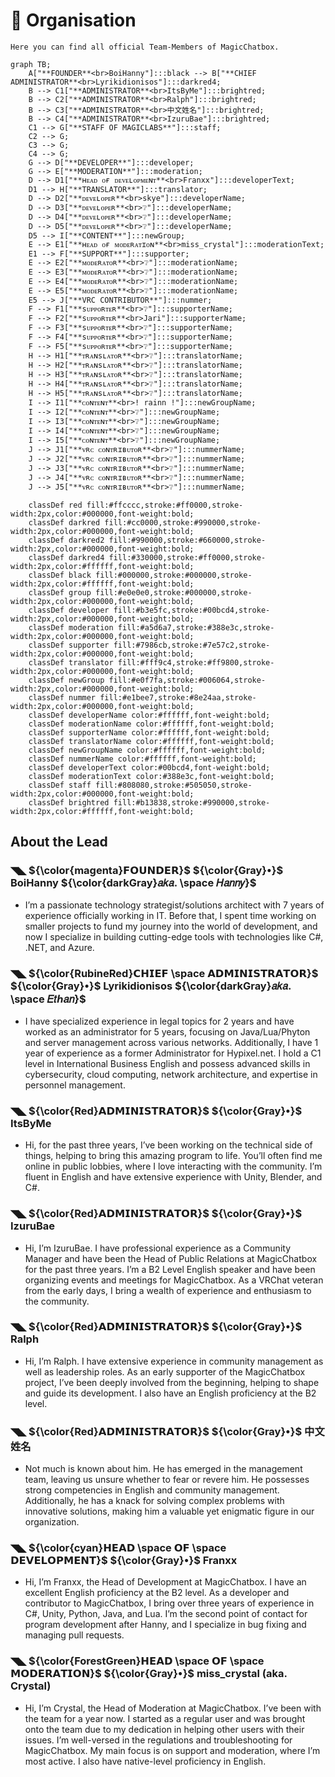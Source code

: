 # 🛂 Organisation

`Here you can find all official Team-Members of MagicChatbox.`

```mermaid
graph TB;
    A["**FOUNDER**<br>BoiHanny"]:::black --> B["**CHIEF ADMINISTRATOR**<br>Lyrikidionisos"]:::darkred4;
    B --> C1["**ADMINISTRATOR**<br>ItsByMe"]:::brightred;
    B --> C2["**ADMINISTRATOR**<br>Ralph"]:::brightred;
    B --> C3["**ADMINISTRATOR**<br>中文姓名"]:::brightred;
    B --> C4["**ADMINISTRATOR**<br>IzuruBae"]:::brightred;
    C1 --> G["**STAFF OF MAGICLABS**"]:::staff;
    C2 --> G;
    C3 --> G;
    C4 --> G;
    G --> D["**DEVELOPER**"]:::developer;
    G --> E["**MODERATION**"]:::moderation;
    D --> D1["**ʜᴇᴀᴅ ᴏғ ᴅᴇᴠᴇʟᴏᴘᴍᴇɴᴛ**<br>Franxx"]:::developerText;
    D1 --> H["**TRANSLATOR**"]:::translator;
    D --> D2["**ᴅᴇᴠᴇʟᴏᴘᴇʀ**<br>skye"]:::developerName;
    D --> D3["**ᴅᴇᴠᴇʟᴏᴘᴇʀ**<br>❔"]:::developerName;
    D --> D4["**ᴅᴇᴠᴇʟᴏᴘᴇʀ**<br>❔"]:::developerName;
    D --> D5["**ᴅᴇᴠᴇʟᴏᴘᴇʀ**<br>❔"]:::developerName;
    D5 --> I["**CONTENT**"]:::newGroup;
    E --> E1["**ʜᴇᴀᴅ ᴏғ ᴍᴏᴅᴇʀᴀᴛɪᴏɴ**<br>miss_crystal"]:::moderationText;
    E1 --> F["**SUPPORT**"]:::supporter;
    E --> E2["**ᴍᴏᴅᴇʀᴀᴛᴏʀ**<br>❔"]:::moderationName;
    E --> E3["**ᴍᴏᴅᴇʀᴀᴛᴏʀ**<br>❔"]:::moderationName;
    E --> E4["**ᴍᴏᴅᴇʀᴀᴛᴏʀ**<br>❔"]:::moderationName;
    E --> E5["**ᴍᴏᴅᴇʀᴀᴛᴏʀ**<br>❔"]:::moderationName;
    E5 --> J["**VRC CONTRIBUTOR**"]:::nummer;
    F --> F1["**sᴜᴘᴘᴏʀᴛᴇʀ**<br>❔"]:::supporterName;
    F --> F2["**sᴜᴘᴘᴏʀᴛᴇʀ**<br>Jari"]:::supporterName;
    F --> F3["**sᴜᴘᴘᴏʀᴛᴇʀ**<br>❔"]:::supporterName;
    F --> F4["**sᴜᴘᴘᴏʀᴛᴇʀ**<br>❔"]:::supporterName;
    F --> F5["**sᴜᴘᴘᴏʀᴛᴇʀ**<br>❔"]:::supporterName;
    H --> H1["**ᴛʀᴀɴsʟᴀᴛᴏʀ**<br>❔"]:::translatorName;
    H --> H2["**ᴛʀᴀɴsʟᴀᴛᴏʀ**<br>❔"]:::translatorName;
    H --> H3["**ᴛʀᴀɴsʟᴀᴛᴏʀ**<br>❔"]:::translatorName;
    H --> H4["**ᴛʀᴀɴsʟᴀᴛᴏʀ**<br>❔"]:::translatorName;
    H --> H5["**ᴛʀᴀɴsʟᴀᴛᴏʀ**<br>❔"]:::translatorName;
    I --> I1["**ᴄᴏɴᴛᴇɴᴛ**<br>! rainn !"]:::newGroupName;
    I --> I2["**ᴄᴏɴᴛᴇɴᴛ**<br>❔"]:::newGroupName;
    I --> I3["**ᴄᴏɴᴛᴇɴᴛ**<br>❔"]:::newGroupName;
    I --> I4["**ᴄᴏɴᴛᴇɴᴛ**<br>❔"]:::newGroupName;
    I --> I5["**ᴄᴏɴᴛᴇɴᴛ**<br>❔"]:::newGroupName;
    J --> J1["**ᴠʀᴄ ᴄᴏɴᴛʀɪʙᴜᴛᴏʀ**<br>❔"]:::nummerName;
    J --> J2["**ᴠʀᴄ ᴄᴏɴᴛʀɪʙᴜᴛᴏʀ**<br>❔"]:::nummerName;
    J --> J3["**ᴠʀᴄ ᴄᴏɴᴛʀɪʙᴜᴛᴏʀ**<br>❔"]:::nummerName;
    J --> J4["**ᴠʀᴄ ᴄᴏɴᴛʀɪʙᴜᴛᴏʀ**<br>❔"]:::nummerName;
    J --> J5["**ᴠʀᴄ ᴄᴏɴᴛʀɪʙᴜᴛᴏʀ**<br>❔"]:::nummerName;

    classDef red fill:#ffcccc,stroke:#ff0000,stroke-width:2px,color:#000000,font-weight:bold;
    classDef darkred fill:#cc0000,stroke:#990000,stroke-width:2px,color:#000000,font-weight:bold;
    classDef darkred2 fill:#990000,stroke:#660000,stroke-width:2px,color:#000000,font-weight:bold;
    classDef darkred4 fill:#330000,stroke:#ff0000,stroke-width:2px,color:#ffffff,font-weight:bold;
    classDef black fill:#000000,stroke:#000000,stroke-width:2px,color:#ffffff,font-weight:bold;
    classDef group fill:#e0e0e0,stroke:#000000,stroke-width:2px,color:#000000,font-weight:bold;
    classDef developer fill:#b3e5fc,stroke:#00bcd4,stroke-width:2px,color:#000000,font-weight:bold;
    classDef moderation fill:#a5d6a7,stroke:#388e3c,stroke-width:2px,color:#000000,font-weight:bold;
    classDef supporter fill:#7986cb,stroke:#7e57c2,stroke-width:2px,color:#000000,font-weight:bold;
    classDef translator fill:#fff9c4,stroke:#ff9800,stroke-width:2px,color:#000000,font-weight:bold;
    classDef newGroup fill:#e0f7fa,stroke:#006064,stroke-width:2px,color:#000000,font-weight:bold;
    classDef nummer fill:#e1bee7,stroke:#8e24aa,stroke-width:2px,color:#000000,font-weight:bold;
    classDef developerName color:#ffffff,font-weight:bold;
    classDef moderationName color:#ffffff,font-weight:bold;
    classDef supporterName color:#ffffff,font-weight:bold;
    classDef translatorName color:#ffffff,font-weight:bold;
    classDef newGroupName color:#ffffff,font-weight:bold;
    classDef nummerName color:#ffffff,font-weight:bold;
    classDef developerText color:#00bcd4,font-weight:bold;
    classDef moderationText color:#388e3c,font-weight:bold;
    classDef staff fill:#808080,stroke:#505050,stroke-width:2px,color:#000000,font-weight:bold;
    classDef brightred fill:#b13838,stroke:#990000,stroke-width:2px,color:#ffffff,font-weight:bold;
```

## About the Lead

### ◥◣ ${\color{magenta}𝗙𝗢𝗨𝗡𝗗𝗘𝗥}$ ${\color{Gray}•}$ BoiHanny ${\color{darkGray}𝑎𝑘𝑎. \space 𝐻𝑎𝑛𝑛𝑦}$

  - I’m a passionate technology strategist/solutions architect with 7 years of experience officially working in IT. Before that, I spent time working on smaller projects to fund my journey into the world of development, and now I specialize in building cutting-edge tools with technologies like C#, .NET, and Azure.

### ◥◣ ${\color{RubineRed}𝗖𝗛𝗜𝗘𝗙 \space 𝗔𝗗𝗠𝗜𝗡𝗜𝗦𝗧𝗥𝗔𝗧𝗢𝗥}$ ${\color{Gray}•}$ Lyrikidionisos ${\color{darkGray}𝑎𝑘𝑎. \space 𝐸𝑡ℎ𝑎𝑛}$

  - I have specialized experience in legal topics for 2 years and have worked as an administrator for 5 years, focusing on Java/Lua/Phyton and server management across various networks. Additionally, I have 1 year of experience as a former Administrator for Hypixel.net. I hold a C1 level in International Business English and possess advanced skills in cybersecurity, cloud computing, network architecture, and expertise in personnel management.
 
### ◥◣ ${\color{Red}𝗔𝗗𝗠𝗜𝗡𝗜𝗦𝗧𝗥𝗔𝗧𝗢𝗥}$ ${\color{Gray}•}$ ItsByMe 
  - Hi, for the past three years, I’ve been working on the technical side of things, helping to bring this amazing program to life. You’ll often find me online in public lobbies, where I love interacting with the community. I’m fluent in English and have extensive experience with Unity, Blender, and C#.

### ◥◣ ${\color{Red}𝗔𝗗𝗠𝗜𝗡𝗜𝗦𝗧𝗥𝗔𝗧𝗢𝗥}$ ${\color{Gray}•}$ IzuruBae
  - Hi, I’m IzuruBae. I have professional experience as a Community Manager and have been the Head of Public Relations at MagicChatbox for the past three years. I’m a B2 Level English speaker and have been organizing events and meetings for MagicChatbox. As a VRChat veteran from the early days, I bring a wealth of experience and enthusiasm to the community.

### ◥◣ ${\color{Red}𝗔𝗗𝗠𝗜𝗡𝗜𝗦𝗧𝗥𝗔𝗧𝗢𝗥}$ ${\color{Gray}•}$ Ralph
  - Hi, I’m Ralph. I have extensive experience in community management as well as leadership roles. As an early supporter of the MagicChatbox project, I’ve been deeply involved from the beginning, helping to shape and guide its development. I also have an English proficiency at the B2 level.

### ◥◣ ${\color{Red}𝗔𝗗𝗠𝗜𝗡𝗜𝗦𝗧𝗥𝗔𝗧𝗢𝗥}$ ${\color{Gray}•}$ 中文姓名
  - Not much is known about him. He has emerged in the management team, leaving us unsure whether to fear or revere him. He possesses strong competencies in English and community management. Additionally, he has a knack for solving complex problems with innovative solutions, making him a valuable yet enigmatic figure in our organization.

### ◥◣ ${\color{cyan}𝗛𝗘𝗔𝗗 \space 𝗢𝗙 \space 𝗗𝗘𝗩𝗘𝗟𝗢𝗣𝗠𝗘𝗡𝗧}$ ${\color{Gray}•}$ Franxx
  - Hi, I’m Franxx, the Head of Development at MagicChatbox. I have an excellent English proficiency at the B2 level. As a developer and contributor to MagicChatbox, I bring over three years of experience in C#, Unity, Python, Java, and Lua. I’m the second point of contact for program development after Hanny, and I specialize in bug fixing and managing pull requests.
 
### ◥◣ ${\color{ForestGreen}𝗛𝗘𝗔𝗗 \space 𝗢𝗙 \space 𝗠𝗢𝗗𝗘𝗥𝗔𝗧𝗜𝗢𝗡}$ ${\color{Gray}•}$ miss_crystal (aka. Crystal)
  - Hi, I’m Crystal, the Head of Moderation at MagicChatbox. I’ve been with the team for a year now. I started as a regular user and was brought onto the team due to my dedication in helping other users with their issues. I’m well-versed in the regulations and troubleshooting for MagicChatbox. My main focus is on support and moderation, where I’m most active. I also have native-level proficiency in English.
